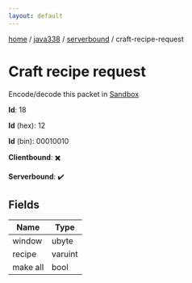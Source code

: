 ```yaml
---
layout: default
---
```


[home](/)  /  [java338](/protocol/java338)  /  [serverbound](/protocol/java338/serverbound)  /  craft-recipe-request

# Craft recipe request

Encode/decode this packet in [Sandbox](../../../sandbox/java338#Serverbound.CraftRecipeRequest)

**Id**: 18

**Id** (hex): 12

**Id** (bin): 00010010

**Clientbound**: ✖️

**Serverbound**: ✔️

## Fields

Name | Type
---|---
window | ubyte
recipe | varuint
make all | bool
